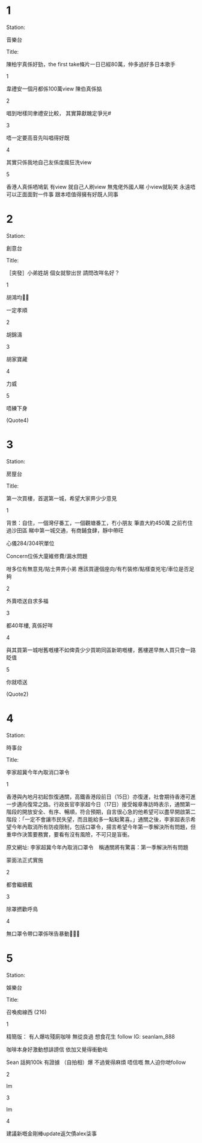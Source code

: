 # 1

Station:

音樂台

Title:

陳柏宇真係好勁，the first take條片一日已經80萬，仲多過好多日本歌手

1

韋禮安一個月都係100萬view
陳伯真係掂

2

唱到咁樣同聿禮安比較，
其實算獻醜定爭光#

3

唔一定要高音先叫唱得好既

4

其實只係我地自己友係度瘋狂洗view

5

香港人真係哂鳩氣
有view 就自己人刷view 無鬼佬外國人睇
小view就恥笑
永遠唔可以正面面對一件事
跟本唔值得擁有好既人同事

# 2

Station: 

創意台

Title: 

［突發］小弟姓胡 個女就黎出世 請問改咩名好？

1

胡鴻均👍🏻

一定孝順

2

胡錦濤

3

胡家寶藏

4

力威

5

唔練下身

(Quote4)

# 3

Station: 

房屋台

Title:

第一次買樓，首選第一城，希望大家畀少少意見

1

背景：自住，一個灣仔番工，一個觀塘番工，冇小朋友
筆直大約450萬
之前冇住過沙田區
睇中第一城交通，有商鋪食肆，靜中帶旺

心儀284/304呎單位

Concern位係大廈維修費/漏水問題

咁多位有無意見/貼士畀畀小弟
應該買邊個座向/有冇裝修/點樣查兇宅/車位是否足夠

2

外賣唔送自求多福

3

都40年樓, 真係好咩

4

與其買第一城咁舊嘅樓不如俾貴少少買啲同區新啲嘅樓，舊樓遲早無人買只會一路眨值


5

你就唔送

(Quote2)

# 4

Station:

時事台

Title:

李家超冀今年內取消口罩令


1

香港與內地月初起恢復通關，高鐵香港段前日（15日）亦復運，社會期待香港可進一步邁向復常之路。行政長官李家超今日（17日）接受報章專訪時表示，通關第一階段的開放安全、有序、暢順，符合預期，自言很心急的他希望可以盡早開啟第二階段：「一定不會讓市民失望，而且能給多一點點驚喜。」通關之後，李家超表示希望今年內取消所有防疫限制，包括口罩令，揚言希望今年第一季解決所有問題，但重申作決策要務實，要看有沒有風險，不可只是盲衝。

原文網址: 李家超冀今年內取消口罩令　稱通關將有驚喜：第一季解決所有問題


蒙面法正式實施

2

都會繼續戴

3

除罩撚歡呼鳥

4

無口罩令帶口罩係咪告暴動🤣🤣🤣

# 5

Station:

娛樂台

Title: 

召喚痴線西 (216)

1

精簡版： 有人爆咗殘廁咖啡 無從良過
想食花生 follow IG: seanlam_888

咖啡本身好激動想誹謗信
依加又覺得衝動咗

Sean 話夠100k 有證據 （自拍相）爆
不過覺得麻煩 唔信嘅
無人迫你哋follow

2

lm

3

lm

4

建議新嘅金剛棒update返欠債alex柒事


